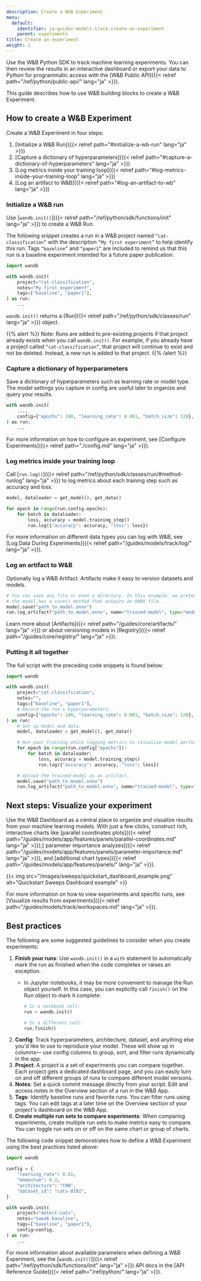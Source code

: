 ```yaml
---
description: Create a W&B Experiment.
menu:
  default:
    identifier: ja-guides-models-track-create-an-experiment
    parent: experiments
title: Create an experiment
weight: 1
---
```


Use the W&B Python SDK to track machine learning experiments. You can then review the results in an interactive dashboard or export your data to Python for programmatic access with the [W&B Public API]({{< relref path="/ref/python/public-api/" lang="ja" >}}).

This guide describes how to use W&B building blocks to create a W&B Experiment. 

## How to create a W&B Experiment

Create a W&B Experiment in four steps:

1. [Initialize a W&B Run]({{< relref path="#initialize-a-wb-run" lang="ja" >}})
2. [Capture a dictionary of hyperparameters]({{< relref path="#capture-a-dictionary-of-hyperparameters" lang="ja" >}})
3. [Log metrics inside your training loop]({{< relref path="#log-metrics-inside-your-training-loop" lang="ja" >}})
4. [Log an artifact to W&B]({{< relref path="#log-an-artifact-to-wb" lang="ja" >}})

### Initialize a W&B run
Use [`wandb.init()`]({{< relref path="/ref/python/sdk/functions/init" lang="ja" >}}) to create a W&B Run.

The following snippet creates a run in a W&B project named `“cat-classification”` with the description `“My first experiment”` to help identify this run. Tags `“baseline”` and `“paper1”` are included to remind us that this run is a baseline experiment intended for a future paper publication.

```python
import wandb

with wandb.init(
    project="cat-classification",
    notes="My first experiment",
    tags=["baseline", "paper1"],
) as run:
    ...
```

`wandb.init()` returns a [Run]({{< relref path="/ref/python/sdk/classes/run" lang="ja" >}}) object.

{{% alert %}}
Note: Runs are added to pre-existing projects if that project already exists when you call `wandb.init()`. For example, if you already have a project called `“cat-classification”`, that project will continue to exist and not be deleted. Instead, a new run is added to that project.
{{% /alert %}}

### Capture a dictionary of hyperparameters
Save a dictionary of hyperparameters such as learning rate or model type. The model settings you capture in config are useful later to organize and query your results.

```python
with wandb.init(
    ...,
    config={"epochs": 100, "learning_rate": 0.001, "batch_size": 128},
) as run:
    ...
```

For more information on how to configure an experiment, see [Configure Experiments]({{< relref path="./config.md" lang="ja" >}}).

### Log metrics inside your training loop
Call [`run.log()`]({{< relref path="/ref/python/sdk/classes/run/#method-runlog" lang="ja" >}}) to log metrics about each training step such as accuracy and loss.

```python
model, dataloader = get_model(), get_data()

for epoch in range(run.config.epochs):
    for batch in dataloader:
        loss, accuracy = model.training_step()
        run.log({"accuracy": accuracy, "loss": loss})
```

For more information on different data types you can log with W&B, see [Log Data During Experiments]({{< relref path="/guides/models/track/log/" lang="ja" >}}).

### Log an artifact to W&B 
Optionally log a W&B Artifact. Artifacts make it easy to version datasets and models. 
```python
# You can save any file or even a directory. In this example, we pretend
# the model has a save() method that outputs an ONNX file.
model.save("path_to_model.onnx")
run.log_artifact("path_to_model.onnx", name="trained-model", type="model")
```
Learn more about [Artifacts]({{< relref path="/guides/core/artifacts/" lang="ja" >}}) or about versioning models in [Registry]({{< relref path="/guides/core/registry/" lang="ja" >}}).


### Putting it all together
The full script with the preceding code snippets is found below:
```python
import wandb

with wandb.init(
    project="cat-classification",
    notes="",
    tags=["baseline", "paper1"],
    # Record the run's hyperparameters.
    config={"epochs": 100, "learning_rate": 0.001, "batch_size": 128},
) as run:
    # Set up model and data.
    model, dataloader = get_model(), get_data()

    # Run your training while logging metrics to visualize model performance.
    for epoch in range(run.config["epochs"]):
        for batch in dataloader:
            loss, accuracy = model.training_step()
            run.log({"accuracy": accuracy, "loss": loss})

    # Upload the trained model as an artifact.
    model.save("path_to_model.onnx")
    run.log_artifact("path_to_model.onnx", name="trained-model", type="model")
```

## Next steps: Visualize your experiment 
Use the W&B Dashboard as a central place to organize and visualize results from your machine learning models. With just a few clicks, construct rich, interactive charts like [parallel coordinates plots]({{< relref path="/guides/models/app/features/panels/parallel-coordinates.md" lang="ja" >}}),[ parameter importance analyzes]({{< relref path="/guides/models/app/features/panels/parameter-importance.md" lang="ja" >}}), and [additional chart types]({{< relref path="/guides/models/app/features/panels/" lang="ja" >}}).

{{< img src="/images/sweeps/quickstart_dashboard_example.png" alt="Quickstart Sweeps Dashboard example" >}}

For more information on how to view experiments and specific runs, see [Visualize results from experiments]({{< relref path="/guides/models/track/workspaces.md" lang="ja" >}}).


## Best practices
The following are some suggested guidelines to consider when you create experiments:

1. **Finish your runs**: Use `wandb.init()` in a `with` statement to automatically mark the run as finished when the code completes or raises an exception.
    * In Jupyter notebooks, it may be more convenient to manage the Run object yourself. In this case, you can explicitly call `finish()` on the Run object to mark it complete:

        ```python
        # In a notebook cell:
        run = wandb.init()

        # In a different cell:
        run.finish()
        ```
2. **Config**: Track hyperparameters, architecture, dataset, and anything else you'd like to use to reproduce your model. These will show up in columns— use config columns to group, sort, and filter runs dynamically in the app.
3. **Project**: A project is a set of experiments you can compare together. Each project gets a dedicated dashboard page, and you can easily turn on and off different groups of runs to compare different model versions.
4. **Notes**: Set a quick commit message directly from your script. Edit and access notes in the Overview section of a run in the W&B App.
5. **Tags**: Identify baseline runs and favorite runs. You can filter runs using tags. You can edit tags at a later time on the Overview section of your project's dashboard on the W&B App.
6. **Create multiple run sets to compare experiments**: When comparing experiments, create multiple run sets to make metrics easy to compare. You can toggle run sets on or off on the same chart or group of charts.

The following code snippet demonstrates how to define a W&B Experiment using the best practices listed above:

```python
import wandb

config = {
    "learning_rate": 0.01,
    "momentum": 0.2,
    "architecture": "CNN",
    "dataset_id": "cats-0192",
}

with wandb.init(
    project="detect-cats",
    notes="tweak baseline",
    tags=["baseline", "paper1"],
    config=config,
) as run:
    ...
```

For more information about available parameters when defining a W&B Experiment, see the [`wandb.init()`]({{< relref path="/ref/python/sdk/functions/init" lang="ja" >}}) API docs in the [API Reference Guide]({{< relref path="/ref/python/" lang="ja" >}}).
